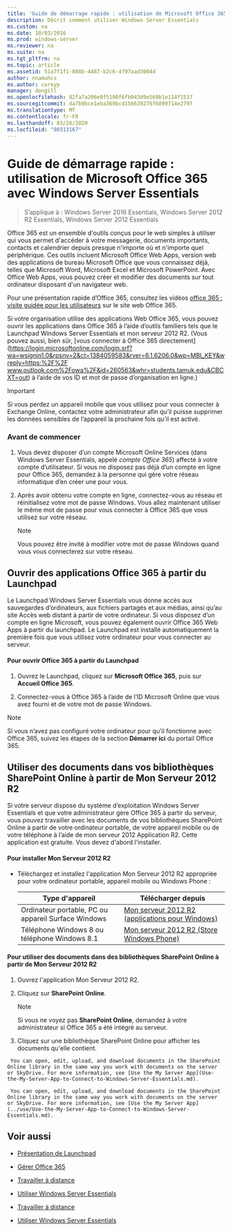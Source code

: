 ```yaml
---
title: 'Guide de démarrage rapide : utilisation de Microsoft Office 365 avec Windows Server Essentials'
description: Décrit comment utiliser Windows Server Essentials
ms.custom: na
ms.date: 10/03/2016
ms.prod: windows-server
ms.reviewer: na
ms.suite: na
ms.tgt_pltfrm: na
ms.topic: article
ms.assetid: 51a7f1f1-088b-4487-b2c6-4f97aad3004d
author: nnamuhcs
ms.author: coreyp
manager: dongill
ms.openlocfilehash: 82fa7a206e0f5100f6fb043d9e569b1e114f1537
ms.sourcegitcommit: da7b9bce1eba369bcd156639276f6899714e279f
ms.translationtype: MT
ms.contentlocale: fr-FR
ms.lasthandoff: 03/26/2020
ms.locfileid: "80313167"
---
```

# <a name="quick-start-guide-to-using-microsoft-office-365-with-windows-server-essentials"></a>Guide de démarrage rapide : utilisation de Microsoft Office 365 avec Windows Server Essentials

>S’applique à : Windows Server 2016 Essentials, Windows Server 2012 R2 Essentials, Windows Server 2012 Essentials

 Office 365 est un ensemble d'outils conçus pour le web simples à utiliser qui vous permet d'accéder à votre messagerie, documents importants, contacts et calendrier depuis presque n'importe où et n'importe quel périphérique. Ces outils incluent Microsoft Office Web Apps, version web des applications de bureau Microsoft Office que vous connaissez déjà, telles que Microsoft Word, Microsoft Excel et Microsoft PowerPoint. Avec Office Web Apps, vous pouvez créer et modifier des documents sur tout ordinateur disposant d'un navigateur web.  

 Pour une présentation rapide d’Office 365, consultez les vidéos [office 365 : visite guidée pour les utilisateurs](https://onlinehelp.microsoft.com/office365-smallbusinesses/hh534379.aspx) sur le site web Office 365.  

 Si votre organisation utilise des applications Web Office 365, vous pouvez ouvrir les applications dans Office 365 à l’aide d’outils familiers tels que le Launchpad Windows Server Essentials et mon serveur 2012 R2. (Vous pouvez aussi, bien sûr, [vous connecter à Office 365 directement](https://login.microsoftonline.com/login.srf?wa=wsignin1.0&rpsnv=2&ct=1384059583&rver=6.1.6206.0&wp=MBI_KEY&wreply=https:%2F%2F www.outlook.com%2Fowa%2F&id=260563&whr=students.tamuk.edu&CBCXT=out) à l’aide de vos ID et mot de passe d’organisation en ligne.)  

> [!IMPORTANT]
>  Si vous perdez un appareil mobile que vous utilisez pour vous connecter à Exchange Online, contactez votre administrateur afin qu’il puisse supprimer les données sensibles de l’appareil la prochaine fois qu’il est activé.  

### <a name="before-you-begin"></a>Avant de commencer  

1.  Vous devez disposer d’un compte Microsoft Online Services (dans Windows Server Essentials, appelé *compte Office 365*) affecté à votre compte d’utilisateur. Si vous ne disposez pas déjà d’un compte en ligne pour Office 365, demandez à la personne qui gère votre réseau informatique d’en créer une pour vous.  

2.  Après avoir obtenu votre compte en ligne, connectez-vous au réseau et réinitialisez votre mot de passe Windows. Vous allez maintenant utiliser le même mot de passe pour vous connecter à Office 365 que vous utilisez sur votre réseau.  

    > [!NOTE]
    >  Vous pouvez être invité à modifier votre mot de passe Windows quand vous vous connecterez sur votre réseau.  

## <a name="open-office-365-apps-from-the-launchpad"></a>Ouvrir des applications Office 365 à partir du Launchpad  
 Le Launchpad Windows Server Essentials vous donne accès aux sauvegardes d’ordinateurs, aux fichiers partagés et aux médias, ainsi qu’au site Accès web distant à partir de votre ordinateur. Si vous disposez d’un compte en ligne Microsoft, vous pouvez également ouvrir Office 365 Web Apps à partir du launchpad. Le Launchpad est installé automatiquement la première fois que vous utilisez votre ordinateur pour vous connecter au serveur.  

#### <a name="to-open-office-365-from-the-launchpad"></a>Pour ouvrir Office 365 à partir du Launchpad  

1.  Ouvrez le Launchpad, cliquez sur **Microsoft Office 365**, puis sur **Accueil Office 365**.  

2.  Connectez-vous à Office 365 à l’aide de l’ID Microsoft Online que vous avez fourni et de votre mot de passe Windows.  

> [!NOTE]
>  Si vous n’avez pas configuré votre ordinateur pour qu’il fonctionne avec Office 365, suivez les étapes de la section **Démarrer ici** du portail Office 365.  

## <a name="work-with-documents-in-your-sharepoint-online-libraries-from-my-server-2012-r2"></a>Utiliser des documents dans vos bibliothèques SharePoint Online à partir de Mon Serveur 2012 R2  
 Si votre serveur dispose du système d’exploitation Windows Server Essentials et que votre administrateur gère Office 365 à partir du serveur, vous pouvez travailler avec les documents de vos bibliothèques SharePoint Online à partir de votre ordinateur portable, de votre appareil mobile ou de votre téléphone à l’aide de mon serveur 2012 Application R2. Cette application est gratuite. Vous devez d'abord l'installer.  

#### <a name="to-install-my-server-2012-r2"></a>Pour installer Mon Serveur 2012 R2  

-   Téléchargez et installez l'application Mon Serveur 2012 R2 appropriée pour votre ordinateur portable, appareil mobile ou Windows Phone :  

    |Type d'appareil|Télécharger depuis|  
    |-----------------|-------------------|  
    |Ordinateur portable, PC ou appareil Surface Windows|[Mon serveur 2012 R2 (applications pour Windows)](https://apps.microsoft.com/windows/app/my-server-2012-r2/67e86695-bda3-4f32-96c4-2e20e56f1cf3)|  
    | Téléphone Windows 8 ou téléphone Windows 8.1|[Mon serveur 2012 R2 (Store Windows Phone)](http://www.windowsphone.com/store/app/my-server-2012-r2/44f596b5-0477-4096-b96e-ddd6ef64ad6b)|  

#### <a name="to-work-with-documents-in-sharepoint-online-libraries-from-my-server-2012-r2"></a>Pour utiliser des documents dans des bibliothèques SharePoint Online à partir de Mon Serveur 2012 R2  

1.  Ouvrez l'application Mon Serveur 2012 R2.  

2.  Cliquez sur **SharePoint Online**.  

    > [!NOTE]
    >  Si vous ne voyez pas **SharePoint Online**, demandez à votre administrateur si Office 365 a été intégré au serveur.  

3.  Cliquez sur une bibliothèque SharePoint Online pour afficher les documents qu'elle contient.  


~~~
 You can open, edit, upload, and download documents in the SharePoint Online library in the same way you work with documents on the server or SkyDrive. For more information, see [Use the My Server App](Use-the-My-Server-App-to-Connect-to-Windows-Server-Essentials.md).  

 You can open, edit, upload, and download documents in the SharePoint Online library in the same way you work with documents on the server or SkyDrive. For more information, see [Use the My Server App](../use/Use-the-My-Server-App-to-Connect-to-Windows-Server-Essentials.md).  
~~~


## <a name="see-also"></a>Voir aussi  

-   [Présentation de Launchpad](../manage/Overview-of-the-Launchpad-in-Windows-Server-Essentials.md)  

-   [Gérer Office 365](../manage/Manage-Office-365-in-Windows-Server-Essentials.md)  


-   [Travailler à distance](Work-Remotely-in-Windows-Server-Essentials.md)  

-   [Utiliser Windows Server Essentials](Use-Windows-Server-Essentials.md)

-   [Travailler à distance](../use/Work-Remotely-in-Windows-Server-Essentials.md)  

-   [Utiliser Windows Server Essentials](../use/Use-Windows-Server-Essentials.md)


